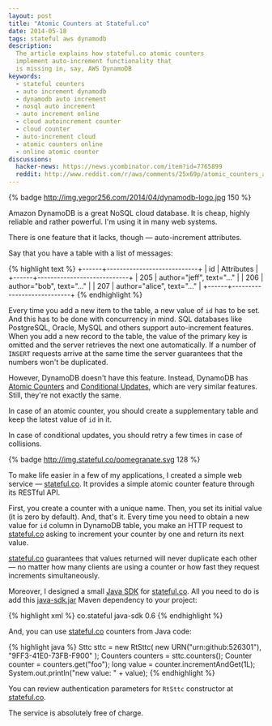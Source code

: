 ```yaml
---
layout: post
title: "Atomic Counters at Stateful.co"
date: 2014-05-18
tags: stateful aws dynamodb
description:
  The article explains how stateful.co atomic counters
  implement auto-increment functionality that
  is missing in, say, AWS DynamoDB
keywords:
  - stateful counters
  - auto increment dynamodb
  - dynamodb auto increment
  - nosql auto increment
  - auto increment online
  - cloud autoincrement counter
  - cloud counter
  - auto-increment cloud
  - atomic counters online
  - online atomic counter
discussions:
  hacker-news: https://news.ycombinator.com/item?id=7765899
  reddit: http://www.reddit.com/r/aws/comments/25x69p/atomic_counters_at_statefulco/
---
```


{% badge http://img.yegor256.com/2014/04/dynamodb-logo.jpg 150 %}

Amazon DynamoDB is a great NoSQL cloud database. It is cheap,
highly reliable and rather powerful. I'm using it in many web systems.

There is one feature that it lacks, though &mdash; auto-increment attributes.

Say that you have a table with a list of messages:

{% highlight text %}
+------+----------------------------+
| id   | Attributes                 |
+------+----------------------------+
| 205  | author="jeff", text="..."  |
| 206  | author="bob", text="..."   |
| 207  | author="alice", text="..." |
+------+----------------------------+
{% endhighlight %}

Every time you add a new item to the table, a new value
of `id` has to be set. And this has to be done with concurrency in mind.
SQL databases like PostgreSQL, Oracle, MySQL and others support
auto-increment features. When you add a new record to the table,
the value of the primary key is omitted and the server retrieves
the next one automatically. If a number of `INSERT` requests
arrive at the same time the server guarantees that the numbers won't be duplicated.

However, DynamoDB doesn't have this feature. Instead,
DynamoDB has [Atomic Counters](http://docs.aws.amazon.com/amazondynamodb/latest/developerguide/WorkingWithItems.html#WorkingWithItems.AtomicCounters)
and [Conditional Updates](http://docs.aws.amazon.com/amazondynamodb/latest/developerguide/WorkingWithItems.html#WorkingWithItems.ConditionalUpdate),
which are very similar features. Still, they're not exactly the same.

In case of an atomic counter, you should create a supplementary
table and keep the latest value of `id` in it.

In case of conditional updates, you should retry a few times in case of collisions.

{% badge http://img.stateful.co/pomegranate.svg 128 %}

To make life easier in a few of my applications, I created a simple web
service &mdash; [stateful.co](http://www.stateful.co).
It provides a simple atomic counter feature through its RESTful API.

<!--more-->

First, you create a counter with a unique name. Then,
you set its initial value (it is zero by default). And, that's it.
Every time you need to obtain a new value for `id` column in
DynamoDB table, you make an HTTP request to [stateful.co](http://www.stateful.co)
asking to
increment your counter by one and return its next value.

[stateful.co](http://www.stateful.co) guarantees that values
returned will never duplicate each other &mdash; no matter how many
clients are using a counter or how fast they request increments simultaneously.

Moreover, I designed a small [Java SDK](https://github.com/sttc/java-sdk)
for [stateful.co](http://www.stateful.co). All you need to do is add
this [java-sdk.jar](http://repo1.maven.org/maven2/co/stateful/java-sdk/)
Maven dependency to your project:

{% highlight xml %}
<dependency>
  <groupId>co.stateful</groupId>
  <artifactId>java-sdk</artifactId>
  <version>0.6</version>
</dependency>
{% endhighlight %}

And, you can use [stateful.co](http://www.stateful.co) counters from Java code:

{% highlight java %}
Sttc sttc = new RtSttc(
  new URN("urn:github:526301"),
  "9FF3-41E0-73FB-F900"
);
Counters counters = sttc.counters();
Counter counter = counters.get("foo");
long value = counter.incrementAndGet(1L);
System.out.println("new value: " + value);
{% endhighlight %}

You can review authentication parameters for `RtSttc`
constructor at [stateful.co](http://www.stateful.co).

The service is absolutely free of charge.
